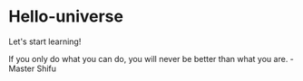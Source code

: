 # Hello-universe
Let's start learning!

If you only do what you can do, you will never be better than what you are.
-Master Shifu
